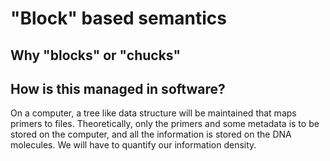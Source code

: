 # "Block" based semantics 

## Why "blocks" or "chucks"

## How is this managed in software?
On a computer, a tree like data structure will be maintained that maps primers to files. Theoretically, only the primers and some metadata is to be stored on the computer, and all the information is stored on the DNA molecules. We will have to quantify our information density.
